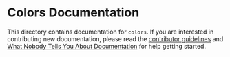 # Colors Documentation

This directory contains documentation for `colors`. If you are interested in contributing new documentation, please read the [contributor guidelines](../CONTRIBUTING.md) and [What Nobody Tells You About Documentation](https://documentation.divio.com) for help getting started.
